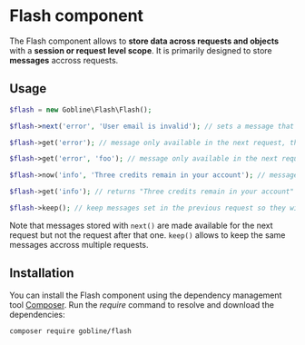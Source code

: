 # Flash component

The Flash component allows to **store data across requests and objects** with a **session or request level scope**. It is primarily designed to store **messages** accross requests.

## Usage

```php
$flash = new Gobline\Flash\Flash();

$flash->next('error', 'User email is invalid'); // sets a message that will be available in the next request

$flash->get('error'); // message only available in the next request, throws \InvalidArgumentException

$flash->get('error', 'foo'); // message only available in the next request, returns default "foo" value

$flash->now('info', 'Three credits remain in your account'); // message available in the current request

$flash->get('info'); // returns "Three credits remain in your account"

$flash->keep(); // keep messages set in the previous request so they will be available in the next request
```

Note that messages stored with ```next()``` are made available for the next request but not the request after that one. ```keep()``` allows to keep the same messages accross multiple requests.

## Installation

You can install the Flash component using the dependency management tool [Composer](https://getcomposer.org/).
Run the *require* command to resolve and download the dependencies:

```
composer require gobline/flash
```